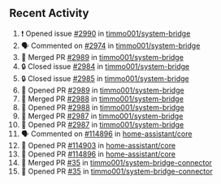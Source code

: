 ## Recent Activity

<!--START_SECTION:activity-->
1. ❗ Opened issue [#2990](https://github.com/timmo001/system-bridge/issues/2990) in [timmo001/system-bridge](https://github.com/timmo001/system-bridge)
2. 🗣 Commented on [#2974](https://github.com/timmo001/system-bridge/issues/2974) in [timmo001/system-bridge](https://github.com/timmo001/system-bridge)
3. 🎉 Merged PR [#2989](https://github.com/timmo001/system-bridge/pull/2989) in [timmo001/system-bridge](https://github.com/timmo001/system-bridge)
4. 🔒 Closed issue [#2984](https://github.com/timmo001/system-bridge/issues/2984) in [timmo001/system-bridge](https://github.com/timmo001/system-bridge)
5. 🔒 Closed issue [#2985](https://github.com/timmo001/system-bridge/issues/2985) in [timmo001/system-bridge](https://github.com/timmo001/system-bridge)
6. 💪 Opened PR [#2989](https://github.com/timmo001/system-bridge/pull/2989) in [timmo001/system-bridge](https://github.com/timmo001/system-bridge)
7. 🎉 Merged PR [#2988](https://github.com/timmo001/system-bridge/pull/2988) in [timmo001/system-bridge](https://github.com/timmo001/system-bridge)
8. 💪 Opened PR [#2988](https://github.com/timmo001/system-bridge/pull/2988) in [timmo001/system-bridge](https://github.com/timmo001/system-bridge)
9. 🎉 Merged PR [#2987](https://github.com/timmo001/system-bridge/pull/2987) in [timmo001/system-bridge](https://github.com/timmo001/system-bridge)
10. 💪 Opened PR [#2987](https://github.com/timmo001/system-bridge/pull/2987) in [timmo001/system-bridge](https://github.com/timmo001/system-bridge)
11. 🗣 Commented on [#114896](https://github.com/home-assistant/core/issues/114896) in [home-assistant/core](https://github.com/home-assistant/core)
12. 💪 Opened PR [#114903](https://github.com/home-assistant/core/pull/114903) in [home-assistant/core](https://github.com/home-assistant/core)
13. 💪 Opened PR [#114896](https://github.com/home-assistant/core/pull/114896) in [home-assistant/core](https://github.com/home-assistant/core)
14. 🎉 Merged PR [#35](https://github.com/timmo001/system-bridge-connector/pull/35) in [timmo001/system-bridge-connector](https://github.com/timmo001/system-bridge-connector)
15. 💪 Opened PR [#35](https://github.com/timmo001/system-bridge-connector/pull/35) in [timmo001/system-bridge-connector](https://github.com/timmo001/system-bridge-connector)
<!--END_SECTION:activity-->
